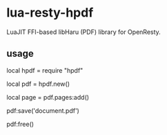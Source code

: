 lua-resty-hpdf
==============
LuaJIT FFI-based libHaru (PDF) library for OpenResty.

usage
--------------
  local hpdf = require "hpdf"

  local pdf = hpdf.new()

  local page = pdf.pages:add() 

  pdf:save('document.pdf')

  pdf:free()
